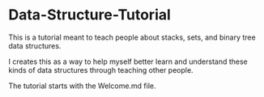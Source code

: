 # Data-Structure-Tutorial
This is a tutorial meant to teach people about stacks, sets, and binary tree data structures.

I creates this as a way to help myself better learn and understand these kinds of data structures
through teaching other people.

The tutorial starts with the Welcome.md file.

